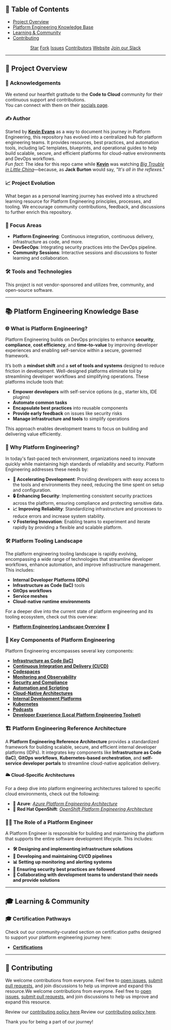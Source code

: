 ## 📑 Table of Contents
- [Project Overview](#project-overview)
- [Platform Engineering Knowledge Base](#platform-engineering-knowledge-base)
- [Learning & Community](#learning--community)
- [Contributing](#contributing)

<div align="center" style="margin: 1em 0;">
  <a class="github-button" href="https://github.com/codetocloudinc/platform-engineering-hub" data-icon="octicon-star" data-size="default" data-show-count="true" aria-label="Star codetocloudinc/platform-engineering-hub on GitHub">Star</a>
  <a class="github-button" href="https://github.com/codetocloudinc/platform-engineering-hub/fork" data-size="default" data-icon="octicon-repo-forked" data-show-count="true" aria-label="Fork codetocloudinc/platform-engineering-hub on GitHub">Fork</a>
  <a class="github-button" href="https://github.com/codetocloudinc/platform-engineering-hub/issues" data-size="default" data-icon="octicon-issue-opened" data-show-count="true" aria-label="Issues for codetocloudinc/platform-engineering-hub on GitHub">Issues</a>
  <a class="github-button" href="https://github.com/codetocloudinc/platform-engineering-hub/graphs/contributors" data-size="default" data-icon="octicon-organization" aria-label="Contributors to codetocloudinc/platform-engineering-hub on GitHub">Contributors</a>
  <a class="github-button" href="https://www.codetocloud.io" data-size="default" aria-label="Website">Website</a>
  <a class="github-button" href="https://www.codetocloud.io/joinus" data-size="default" aria-label="Join our Slack">Join our Slack</a>
</div>

---

## 🏢 Project Overview

### 🎉 Acknowledgements

We extend our heartfelt gratitude to the **Code to Cloud** community for their continuous support and contributions.  
You can connect with them on their [socials page](https://connect.codetocloud.io).

### ✍️ Author

Started by **[Kevin Evans](https://linktr.ee/bash.sh)** as a way to document his journey in Platform Engineering, this repository has evolved into a centralized hub for platform engineering teams. It provides resources, best practices, and automation tools, including IaC templates, blueprints, and operational guides to help build scalable, secure, and efficient platforms for cloud-native environments and DevOps workflows.  
*Fun fact:* The idea for this repo came while **[Kevin](https://linktr.ee/bash.sh)** was watching *[Big Trouble in Little China](https://www.imdb.com/title/tt0090728/)*—because, as **Jack Burton** would say, *"It's all in the reflexes."*

### 📈 Project Evolution

What began as a personal learning journey has evolved into a structured learning resource for Platform Engineering principles, processes, and tooling. We encourage community contributions, feedback, and discussions to further enrich this repository.

### 🚀 Focus Areas

- **Platform Engineering**: Continuous integration, continuous delivery, infrastructure as code, and more.
- **DevSecOps**: Integrating security practices into the DevOps pipeline.
- **Community Sessions**: Interactive sessions and discussions to foster learning and collaboration.

### 🛠️ Tools and Technologies

This project is not vendor-sponsored and utilizes free, community, and open-source software.

---

## 📚 Platform Engineering Knowledge Base

### 🌐 What is Platform Engineering?

Platform Engineering builds on DevOps principles to enhance **security**, **compliance**, **cost efficiency**, and **time-to-value** by improving developer experiences and enabling self-service within a secure, governed framework.

It’s both a **mindset shift** and a **set of tools and systems** designed to reduce friction in development. Well-designed platforms eliminate toil by streamlining developer workflows and simplifying operations. These platforms include tools that:

- **Empower developers** with self-service options (e.g., starter kits, IDE plugins)
- **Automate common tasks**
- **Encapsulate best practices** into reusable components
- **Provide early feedback** on issues like security risks
- **Manage infrastructure and tools** to simplify operations

This approach enables development teams to focus on building and delivering value efficiently.

### 🚀 Why Platform Engineering?

In today's fast-paced tech environment, organizations need to innovate quickly while maintaining high standards of reliability and security. Platform Engineering addresses these needs by:

- **🚀 Accelerating Development**: Providing developers with easy access to the tools and environments they need, reducing the time spent on setup and configuration.
- **🔒 Enhancing Security**: Implementing consistent security practices across the platform, ensuring compliance and protecting sensitive data.
- **📈 Improving Reliability**: Standardizing infrastructure and processes to reduce errors and increase system stability.
- **💡 Fostering Innovation**: Enabling teams to experiment and iterate rapidly by providing a flexible and scalable platform.

### 🛠️ Platform Tooling Landscape

The platform engineering tooling landscape is rapidly evolving, encompassing a wide range of technologies that streamline developer workflows, enhance automation, and improve infrastructure management. This includes:

- **Internal Developer Platforms (IDPs)**
- **Infrastructure as Code (IaC)** tools
- **GitOps workflows**
- **Service meshes**
- **Cloud-native runtime environments**

For a deeper dive into the current state of platform engineering and its tooling ecosystem, check out this overview:  
- **[Platform Engineering Landscape Overview](docs/platform_engineering_landscape.md)** 🚀

### 🔑 Key Components of Platform Engineering

Platform Engineering encompasses several key components:

- **[Infrastructure as Code (IaC)](docs/iac.md)**
- **[Continuous Integration and Delivery (CI/CD)](docs/ci_cd.md)**
- **[Codespaces](docs/codespaces.md)**
- **[Monitoring and Observability](docs/observability/README.md)**
- **[Security and Compliance](docs/security.md)**
- **[Automation and Scripting](docs/automation.md)**
- **[Cloud-Native Architectures](docs/cloud_native.md)**
- **[Internal Development Platforms](docs/internal_development_platforms.md)**
- **[Kubernetes](docs/kubernetes.md)**
- **[Podcasts](docs/podcasts.md)**
- **[Developer Experience (Local Platform Engineering Toolset)](docs/development_setup.md)**

### 🏗️ Platform Engineering Reference Architecture

A **Platform Engineering Reference Architecture** provides a standardized framework for building scalable, secure, and efficient internal developer platforms (IDPs). It integrates key components like **Infrastructure as Code (IaC)**, **GitOps workflows**, **Kubernetes-based orchestration**, and **self-service developer portals** to streamline cloud-native application delivery.

#### 🌥️ Cloud-Specific Architectures

For a deep dive into platform engineering architectures tailored to specific cloud environments, check out the following:  
- 🔹 **Azure**: [*Azure Platform Engineering Architecture*](docs/images/azure_ref_architecture.jpg)
- 🔹 **Red Hat OpenShift**: [*OpenShift Platform Engineering Architecture*](docs/images/red_hat_openshift_ref_architecture.jpg)

### 👩‍💻 The Role of a Platform Engineer

A Platform Engineer is responsible for building and maintaining the platform that supports the entire software development lifecycle. This includes:

- **🛠️ Designing and implementing infrastructure solutions**
- **🔧 Developing and maintaining CI/CD pipelines**
- **📊 Setting up monitoring and alerting systems**
- **🔐 Ensuring security best practices are followed**
- **🤝 Collaborating with development teams to understand their needs and provide solutions**

---

## 🎓 Learning & Community

### 🎓 Certification Pathways

Check out our community-curated section on certification paths designed to support your platform engineering journey here:  
- **[Certifications](docs/certifications.md)**

---

## 🤝 Contributing

We welcome contributions from everyone. Feel free to [open issues](https://github.com/codetocloudinc/platform-engineering-hub/issues), [submit pull requests](https://github.com/codetocloudinc/platform-engineering-hub/pulls), and join discussions to help us improve and expand this resource.We welcome contributions from everyone. Feel free to [open issues](https://github.com/codetocloudinc/platform-engineering-hub/issues), [submit pull requests](https://github.com/codetocloudinc/platform-engineering-hub/pulls), and join discussions to help us improve and expand this resource.

Review our [contributing policy here](/CONTRIBUTING.md).Review our [contributing policy here](/CONTRIBUTING.md).

Thank you for being a part of our journey!
